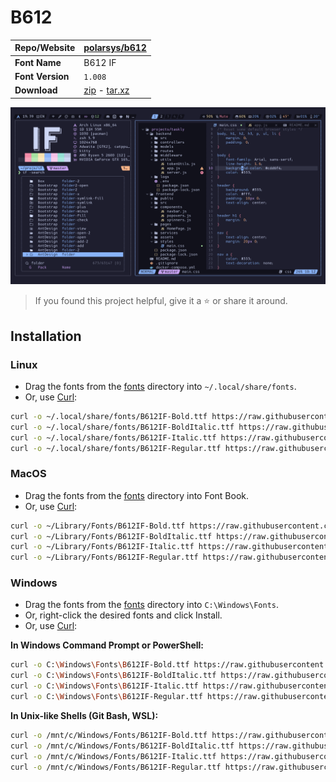 <!-- SHORTCUT REFERENCE LINKS -->

[zip]: https://github.com/iconicFonts/if/releases/download/v1.1.0/B612.zip
[tar]: https://github.com/iconicFonts/if/releases/download/v1.1.0/B612.tar.gz
[url]: https://github.com/polarsys/b612

# B612

| Repo/Website     | [polarsys/b612][url]       |
| :--------------- | :------------------------- |
| **Font Name**    | B612 IF                    |
| **Font Version** | `1.008`                    |
| **Download**     | [zip][zip] - [tar.xz][tar] |

![Font preview](preview.png)

> If you found this project helpful, give it a :star: or share it around.

## Installation

### Linux

- Drag the fonts from the [fonts](fonts) directory into `~/.local/share/fonts`.
- Or, use [Curl](https://github.com/curl/curl):

```sh
curl -o ~/.local/share/fonts/B612IF-Bold.ttf https://raw.githubusercontent.com/iconicFonts/if/main/fonts/patched/B612/fonts/B612IF-Bold.ttf
curl -o ~/.local/share/fonts/B612IF-BoldItalic.ttf https://raw.githubusercontent.com/iconicFonts/if/main/fonts/patched/B612/fonts/B612IF-BoldItalic.ttf
curl -o ~/.local/share/fonts/B612IF-Italic.ttf https://raw.githubusercontent.com/iconicFonts/if/main/fonts/patched/B612/fonts/B612IF-Italic.ttf
curl -o ~/.local/share/fonts/B612IF-Regular.ttf https://raw.githubusercontent.com/iconicFonts/if/main/fonts/patched/B612/fonts/B612IF-Regular.ttf
```

### MacOS

- Drag the fonts from the [fonts](fonts) directory into Font Book.
- Or, use [Curl](https://github.com/curl/curl):

```sh
curl -o ~/Library/Fonts/B612IF-Bold.ttf https://raw.githubusercontent.com/iconicFonts/if/main/fonts/patched/B612/fonts/B612IF-Bold.ttf
curl -o ~/Library/Fonts/B612IF-BoldItalic.ttf https://raw.githubusercontent.com/iconicFonts/if/main/fonts/patched/B612/fonts/B612IF-BoldItalic.ttf
curl -o ~/Library/Fonts/B612IF-Italic.ttf https://raw.githubusercontent.com/iconicFonts/if/main/fonts/patched/B612/fonts/B612IF-Italic.ttf
curl -o ~/Library/Fonts/B612IF-Regular.ttf https://raw.githubusercontent.com/iconicFonts/if/main/fonts/patched/B612/fonts/B612IF-Regular.ttf
```

### Windows

- Drag the fonts from the [fonts](fonts) directory into `C:\Windows\Fonts`.
- Or, right-click the desired fonts and click Install.
- Or, use [Curl](https://github.com/curl/curl):

**In Windows Command Prompt or PowerShell:**

```sh
curl -o C:\Windows\Fonts\B612IF-Bold.ttf https://raw.githubusercontent.com/iconicFonts/if/main/fonts/patched/B612/fonts/B612IF-Bold.ttf
curl -o C:\Windows\Fonts\B612IF-BoldItalic.ttf https://raw.githubusercontent.com/iconicFonts/if/main/fonts/patched/B612/fonts/B612IF-BoldItalic.ttf
curl -o C:\Windows\Fonts\B612IF-Italic.ttf https://raw.githubusercontent.com/iconicFonts/if/main/fonts/patched/B612/fonts/B612IF-Italic.ttf
curl -o C:\Windows\Fonts\B612IF-Regular.ttf https://raw.githubusercontent.com/iconicFonts/if/main/fonts/patched/B612/fonts/B612IF-Regular.ttf
```

**In Unix-like Shells (Git Bash, WSL):**

```sh
curl -o /mnt/c/Windows/Fonts/B612IF-Bold.ttf https://raw.githubusercontent.com/iconicFonts/if/main/fonts/patched/B612/fonts/B612IF-Bold.ttf
curl -o /mnt/c/Windows/Fonts/B612IF-BoldItalic.ttf https://raw.githubusercontent.com/iconicFonts/if/main/fonts/patched/B612/fonts/B612IF-BoldItalic.ttf
curl -o /mnt/c/Windows/Fonts/B612IF-Italic.ttf https://raw.githubusercontent.com/iconicFonts/if/main/fonts/patched/B612/fonts/B612IF-Italic.ttf
curl -o /mnt/c/Windows/Fonts/B612IF-Regular.ttf https://raw.githubusercontent.com/iconicFonts/if/main/fonts/patched/B612/fonts/B612IF-Regular.ttf
```
